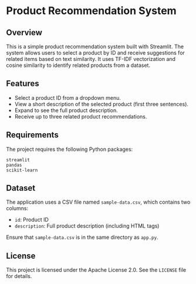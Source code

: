 # Product Recommendation System

## Overview
This is a simple product recommendation system built with Streamlit. The system allows users to select a product by ID and receive suggestions for related items based on text similarity. It uses TF-IDF vectorization and cosine similarity to identify related products from a dataset.

## Features
- Select a product ID from a dropdown menu.
- View a short description of the selected product (first three sentences).
- Expand to see the full product description.
- Receive up to three related product recommendations.

## Requirements
The project requires the following Python packages:
```
streamlit
pandas
scikit-learn
```

## Dataset
The application uses a CSV file named `sample-data.csv`, which contains two columns:
- `id`: Product ID
- `description`: Full product description (including HTML tags)

Ensure that `sample-data.csv` is in the same directory as `app.py`.

## License
This project is licensed under the Apache License 2.0. See the `LICENSE` file for details.